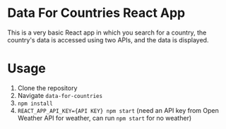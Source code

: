 # Data For Countries React App

This is a very basic React app in which you search for a country, the country's data is accessed using two APIs, and the data is displayed.

# Usage
1. Clone the repository
2. Navigate `data-for-countries`
3. `npm install`
4. `REACT_APP_API_KEY={API KEY} npm start` (need an API key from Open Weather API for weather, can run `npm start` for no weather)
